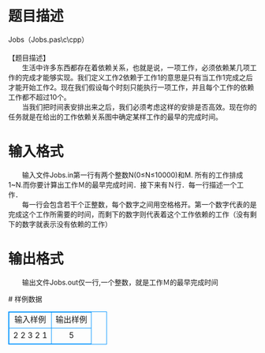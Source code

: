 # 

 
 # 题目描述 
<p>
Jobs（Jobs.pas\c\cpp）<br><br>【题目描述】<br>　　生活中许多东西都存在着依赖关系，也就是说，一项工作，必须依赖某几项工作的完成才能够实现。我们定义工作2依赖于工作1的意思是只有当工作1完成之后才能开始工作2。现在我们假设每个时刻只能执行一项工作，并且每个工作的依赖工作都不超过10个。<br>　　当我们把时间表安排出来之后，我们必须考虑这样的安排是否高效。现在你的任务就是在给出的工作依赖关系图中确定某样工作的最早的完成时间。<br></p> 

 
 # 输入格式 
<p>
　　输入文件Jobs.in第一行有两个整数N(0≤N≤10000)和M. 所有的工作排成1~N.而你要计算出工作Ｍ的最早完成时间．接下来有Ｎ行．每一行描述一个工作．<br>　　每一行会包含若干个正整数，每个数字之间用空格格开。第一个数字代表的是完成这个工作所需要的时间，而剩下的数字则代表着这个工作依赖的工作（没有剩下的数字就表示没有依赖的工作）<br></p> 

 
 # 输出格式 
<p>
　　输出文件Jobs.out仅一行,一个整数，就是工作Ｍ的最早完成时间</p> 
# 样例数据
<style>
        table,table tr th, table tr td { border:1px solid #0094ff; }
        table { width: 200px; min-height: 25px; line-height: 25px; text-align: center; border-collapse: collapse;}   
    </style>
<table>
	<tr>
		<td>输入样例</td>
		<td>输出样例</td>
	</tr>
<tr><td>2 2
3
2 1
</td><td>
5</td></tr></table>
